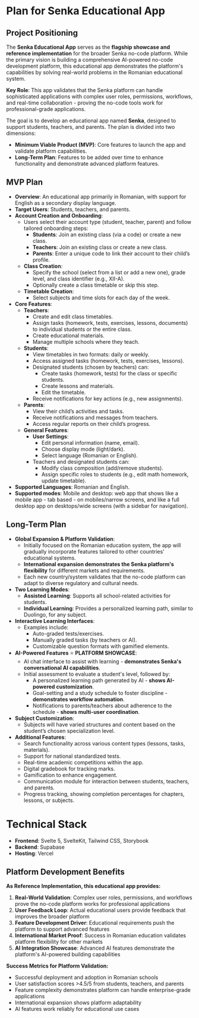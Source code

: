 # Plan for Senka Educational App

## Project Positioning

The **Senka Educational App** serves as the **flagship showcase and reference implementation** for the broader Senka no-code platform. While the primary vision is building a comprehensive AI-powered no-code development platform, this educational app demonstrates the platform's capabilities by solving real-world problems in the Romanian educational system.

**Key Role**: This app validates that the Senka platform can handle sophisticated applications with complex user roles, permissions, workflows, and real-time collaboration - proving the no-code tools work for professional-grade applications.

The goal is to develop an educational app named **Senka**, designed to support students, teachers, and parents. The plan is divided into two dimensions:

- **Minimum Viable Product (MVP)**: Core features to launch the app and validate platform capabilities.
- **Long-Term Plan**: Features to be added over time to enhance functionality and demonstrate advanced platform features.

## MVP Plan

- **Overview**: An educational app primarily in Romanian, with support for English as a secondary display language.
- **Target Users**: Students, teachers, and parents.
- **Account Creation and Onboarding**:
  - Users select their account type (student, teacher, parent) and follow tailored onboarding steps:
    - **Students**: Join an existing class (via a code) or create a new class.
    - **Teachers**: Join an existing class or create a new class.
    - **Parents**: Enter a unique code to link their account to their child’s profile.
  - **Class Creation**:
    - Specify the school (select from a list or add a new one), grade level, and class identifier (e.g., XII-A).
    - Optionally create a class timetable or skip this step.
  - **Timetable Creation**:
    - Select subjects and time slots for each day of the week.
- **Core Features**:
  - **Teachers**:
    - Create and edit class timetables.
    - Assign tasks (homework, tests, exercises, lessons, documents) to individual students or the entire class.
    - Create educational materials.
    - Manage multiple schools where they teach.
  - **Students**:
    - View timetables in two formats: daily or weekly.
    - Access assigned tasks (homework, tests, exercises, lessons).
    - Designated students (chosen by teachers) can:
      - Create tasks (homework, tests) for the class or specific students.
      - Create lessons and materials.
      - Edit the timetable.
    - Receive notifications for key actions (e.g., new assignments).
  - **Parents**:
    - View their child’s activities and tasks.
    - Receive notifications and messages from teachers.
    - Access regular reports on their child’s progress.
  - **General Features**:
    - **User Settings**:
      - Edit personal information (name, email).
      - Choose display mode (light/dark).
      - Select language (Romanian or English).
    - Teachers and designated students can:
      - Modify class composition (add/remove students).
      - Assign specific roles to students (e.g., edit math homework, update timetable).
- **Supported Languages**: Romanian and English.
- **Supported modes**: Mobile and desktop: web app that shows like a mobile app - tab based - on mobiles/narrow screens,
  and like a full desktop app on desktops/wide screens (with a sidebar for navigation).

## Long-Term Plan

- **Global Expansion & Platform Validation**:
  - Initially focused on the Romanian education system, the app will gradually incorporate features tailored to other countries' educational systems.
  - **International expansion demonstrates the Senka platform's flexibility** for different markets and requirements.
  - Each new country/system validates that the no-code platform can adapt to diverse regulatory and cultural needs.
- **Two Learning Modes**:
  - **Assisted Learning**: Supports all school-related activities for students.
  - **Individual Learning**: Provides a personalized learning path, similar to Duolingo, for any subject.
- **Interactive Learning Interfaces**:
  - Examples include:
    - Auto-graded tests/exercises.
    - Manually graded tasks (by teachers or AI).
    - Customizable question formats with gamified elements.
- **AI-Powered Features** ⭐ **PLATFORM SHOWCASE**:
  - AI chat interface to assist with learning - **demonstrates Senka's conversational AI capabilities**.
  - Initial assessment to evaluate a student's level, followed by:
    - A personalized learning path generated by AI - **shows AI-powered customization**.
    - Goal-setting and a study schedule to foster discipline - **demonstrates workflow automation**.
    - Notifications to parents/teachers about adherence to the schedule - **shows multi-user coordination**.
- **Subject Customization**:
  - Subjects will have varied structures and content based on the student’s chosen specialization level.
- **Additional Features**:
  - Search functionality across various content types (lessons, tasks, materials).
  - Support for national standardized tests.
  - Real-time academic competitions within the app.
  - Digital gradebook for tracking marks.
  - Gamification to enhance engagement.
  - Communication module for interaction between students, teachers, and parents.
  - Progress tracking, showing completion percentages for chapters, lessons, or subjects.

# Technical Stack

- **Frontend**: Svelte 5, SvelteKit, Tailwind CSS, Storybook
- **Backend**: Supabase
- **Hosting**: Vercel

## Platform Development Benefits

**As Reference Implementation, this educational app provides:**

1. **Real-World Validation**: Complex user roles, permissions, and workflows prove the no-code platform works for professional applications
2. **User Feedback Loop**: Actual educational users provide feedback that improves the broader platform
3. **Feature Development Driver**: Educational requirements push the platform to support advanced features
4. **International Market Proof**: Success in Romanian education validates platform flexibility for other markets
5. **AI Integration Showcase**: Advanced AI features demonstrate the platform's AI-powered building capabilities

**Success Metrics for Platform Validation:**
- Successful deployment and adoption in Romanian schools
- User satisfaction scores >4.5/5 from students, teachers, and parents  
- Feature complexity demonstrates platform can handle enterprise-grade applications
- International expansion shows platform adaptability
- AI features work reliably for educational use cases
